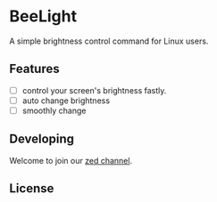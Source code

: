 # BeeLight

A simple brightness control command for Linux users.

## Features

- [ ] control your screen's brightness fastly.
- [ ] auto change brightness
- [ ] smoothly change

## Developing

Welcome to join our [zed channel](https://zed.dev/channel/BeeLight-16181).

## License
